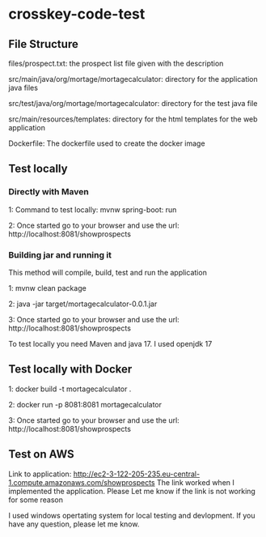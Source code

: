 # crosskey-code-test

## File Structure
files/prospect.txt: the prospect list file given with the description

src/main/java/org/mortage/mortagecalculator: directory for the application java files

src/test/java/org/mortage/mortagecalculator: directory for the test java file

src/main/resources/templates: directory for the html templates for the web application

Dockerfile: The dockerfile used to create the docker image

## Test locally 
### Directly with Maven
1: Command to test locally: mvnw spring-boot: run

2: Once started go to your browser and use the url: http://localhost:8081/showprospects

### Building jar and running it
This method will compile, build, test and run the application

1: mvnw clean package

2: java -jar target/mortagecalculator-0.0.1.jar

3: Once started go to your browser and use the url: http://localhost:8081/showprospects

To test locally you need Maven and java 17. I used openjdk 17

## Test locally with Docker

1: docker build -t mortagecalculator .

2: docker run -p 8081:8081 mortagecalculator

3: Once started go to your browser and use the url: http://localhost:8081/showprospects

## Test on AWS
Link to application: http://ec2-3-122-205-235.eu-central-1.compute.amazonaws.com/showprospects
The link worked when I implemented the application. Please Let me know if the link is not working for some reason

I used windows opertating system for local testing and devlopment. 
If you have any question, please let me know. 
